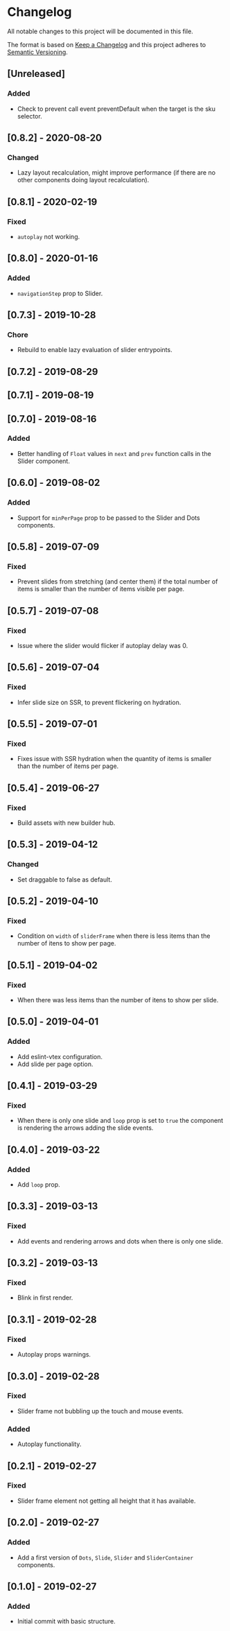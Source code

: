 # Changelog

All notable changes to this project will be documented in this file.

The format is based on [Keep a Changelog](http://keepachangelog.com/en/1.0.0/)
and this project adheres to [Semantic Versioning](http://semver.org/spec/v2.0.0.html).

## [Unreleased]
### Added
- Check to prevent call event preventDefault when the target is the sku selector.

## [0.8.2] - 2020-08-20
### Changed
- Lazy layout recalculation, might improve performance (if there are no other components doing layout recalculation).

## [0.8.1] - 2020-02-19
### Fixed
- `autoplay` not working.

## [0.8.0] - 2020-01-16
### Added
- `navigationStep` prop to Slider.

## [0.7.3] - 2019-10-28
### Chore
- Rebuild to enable lazy evaluation of slider entrypoints.

## [0.7.2] - 2019-08-29

## [0.7.1] - 2019-08-19

## [0.7.0] - 2019-08-16

### Added

- Better handling of `Float` values in `next` and `prev` function calls in the Slider component.

## [0.6.0] - 2019-08-02

### Added

- Support for `minPerPage` prop to be passed to the Slider and Dots components.

## [0.5.8] - 2019-07-09

### Fixed

- Prevent slides from stretching (and center them) if the total number of items is smaller than the number of items visible per page.

## [0.5.7] - 2019-07-08

### Fixed

- Issue where the slider would flicker if autoplay delay was 0.

## [0.5.6] - 2019-07-04

### Fixed

- Infer slide size on SSR, to prevent flickering on hydration.

## [0.5.5] - 2019-07-01

### Fixed

- Fixes issue with SSR hydration when the quantity of items is smaller than the number of items per page.

## [0.5.4] - 2019-06-27

### Fixed

- Build assets with new builder hub.

## [0.5.3] - 2019-04-12

### Changed

- Set draggable to false as default.

## [0.5.2] - 2019-04-10

### Fixed

- Condition on `width` of `sliderFrame` when there is less items than the number of itens to show per page.

## [0.5.1] - 2019-04-02

### Fixed

- When there was less items than the number of itens to show per slide.

## [0.5.0] - 2019-04-01

### Added

- Add eslint-vtex configuration.
- Add slide per page option.

## [0.4.1] - 2019-03-29

### Fixed

- When there is only one slide and `loop` prop is set to `true` the component is rendering the arrows adding the slide events.

## [0.4.0] - 2019-03-22

### Added

- Add `loop` prop.

## [0.3.3] - 2019-03-13

### Fixed

- Add events and rendering arrows and dots when there is only one slide.

## [0.3.2] - 2019-03-13

### Fixed

- Blink in first render.

## [0.3.1] - 2019-02-28

### Fixed

- Autoplay props warnings.

## [0.3.0] - 2019-02-28

### Fixed

- Slider frame not bubbling up the touch and mouse events.

### Added

- Autoplay functionality.

## [0.2.1] - 2019-02-27

### Fixed

- Slider frame element not getting all height that it has available.

## [0.2.0] - 2019-02-27

### Added

- Add a first version of `Dots`, `Slide`, `Slider` and `SliderContainer` components.

## [0.1.0] - 2019-02-27

### Added

- Initial commit with basic structure.
